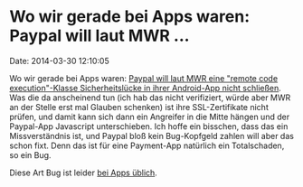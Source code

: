Wo wir gerade bei Apps waren: Paypal will laut MWR \...
=======================================================

Date: 2014-03-30 12:10:05

Wo wir gerade bei Apps waren: [Paypal will laut MWR eine \"remote code
execution\"-Klasse Sicherheitslücke in ihrer Android-App nicht
schließen](https://labs.mwrinfosecurity.com/advisories/2014/03/10/paypal-remote-code-execution/).
Was die da anscheinend tun (ich hab das nicht verifiziert, würde aber
MWR an der Stelle erst mal Glauben schenken) ist ihre SSL-Zertifikate
nicht prüfen, und damit kann sich dann ein Angreifer in die Mitte hängen
und der Paypal-App Javascript unterschieben. Ich hoffe ein bisschen,
dass das ein Missverständnis ist, und Paypal bloß kein Bug-Kopfgeld
zahlen will aber das schon fixt. Denn das ist für eine Payment-App
natürlich ein Totalschaden, so ein Bug.

Diese Art Bug ist leider [bei Apps
üblich](http://blog.fefe.de/?ts=adc8048d).
